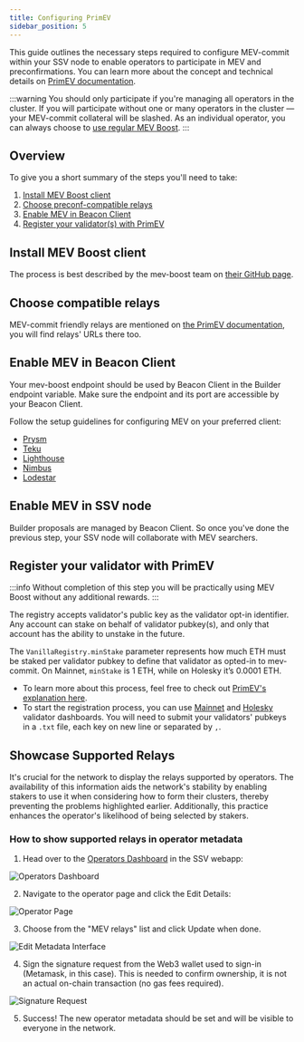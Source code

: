```yaml
---
title: Configuring PrimEV
sidebar_position: 5
---
```


This guide outlines the necessary steps required to configure MEV-commit within your SSV node to enable operators to participate in MEV and preconfirmations. You can learn more about the concept and technical details on [PrimEV documentation](https://docs.primev.xyz/v1.0.0/get-started/welcome-to-primev). 

:::warning
You should only participate if you're managing all operators in the cluster. If you will participate without one or many operators in the cluster — your MEV-commit collateral will be slashed. As an individual operator, you can always choose to [use regular MEV Boost](./configuring-mev.md).
:::

## Overview
To give you a short summary of the steps you'll need to take:
1. [Install MEV Boost client](#install-mev-boost-client)
2. [Choose preconf-compatible relays](#choose-compatible-relays)
3. [Enable MEV in Beacon Client](#enable-mev-in-beacon-client)
4. [Register your validator(s) with PrimEV](#register-your-validator-with-primev)

## Install MEV Boost client

The process is best described by the mev-boost team on [their GitHub page](https://github.com/flashbots/mev-boost?tab=readme-ov-file#installing). 

## Choose compatible relays

MEV-commit friendly relays are mentioned on [the PrimEV documentation](https://docs.primev.xyz/v1.0.0/get-started/validators/validator-guide#supporting-relays), you will find relays' URLs there too.

## Enable MEV in Beacon Client

Your mev-boost endpoint should be used by Beacon Client in the Builder endpoint variable. Make sure the endpoint and its port are accessible by your Beacon Client.

Follow the setup guidelines for configuring MEV on your preferred client:

* [Prysm](https://docs.prylabs.network/docs/advanced/builder)
* [Teku](https://docs.teku.consensys.net/how-to/configure/use-proposer-config-file)
* [Lighthouse](https://lighthouse-book.sigmaprime.io/builders.html?highlight=mev#maximal-extractable-value-mev)
* [Nimbus](https://nimbus.guide/external-block-builder.html)
* [Lodestar](https://chainsafe.github.io/lodestar/usage/mev-integration/)

## Enable MEV in SSV node

Builder proposals are managed by Beacon Client. So once you've done the previous step, your SSV node will collaborate with MEV searchers.

## Register your validator with PrimEV

:::info
Without completion of this step you will be practically using MEV Boost without any additional rewards.
:::

The registry accepts validator's public key as the validator opt-in identifier. Any account can stake on behalf of validator pubkey(s), and only that account has the ability to unstake in the future.

The `VanillaRegistry.minStake` parameter represents how much ETH must be staked per validator pubkey to define that validator as opted-in to mev-commit. On Mainnet, `minStake` is 1 ETH, while on Holesky it’s 0.0001 ETH.

- To learn more about this process, feel free to check out [PrimEV's explanation here](https://docs.primev.xyz/v1.0.0/get-started/validators/vanilla).
- To start the registration process, you can use [Mainnet](https://validators.mev-commit.xyz/) and [Holesky](https://holesky.validators.mev-commit.xyz/dashboard) validator dashboards. 
You will need to submit your validators' pubkeys in a `.txt` file, each key on new line or separated by `,`.

## Showcase Supported Relays

It's crucial for the network to display the relays supported by operators. The availability of this information aids the network's stability by enabling stakers to use it when considering how to form their clusters, thereby preventing the problems highlighted earlier. Additionally, this practice enhances the operator's likelihood of being selected by stakers.

### How to show supported relays in operator metadata

1. Head over to the [Operators Dashboard](https://app.ssv.network/operators) in the SSV webapp:

![Operators Dashboard](/img/configure-mev-1.avif)

2. Navigate to the operator page and click the Edit Details:

![Operator Page](/img/configure-mev-2.avif)

3. Choose from the "MEV relays" list and click Update when done.

![Edit Metadata Interface](/img/configure-mev-3.avif)

4. Sign the signature request from the Web3 wallet used to sign-in (Metamask, in this case). This is needed to confirm ownership, it is not an actual on-chain transaction (no gas fees required).

<div style={{ display: 'flex', justifyContent: 'center' }}>
  <img 
    src="/img/configure-mev-4.png" 
    alt="Signature Request" 
    style={{ width: '50%', maxWidth: '500px' }}
  />
</div>

5. Success! The new operator metadata should be set and will be visible to everyone in the network.
